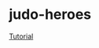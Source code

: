 # judo-heroes

[Tutorial](https://scotch.io/tutorials/react-on-the-server-for-beginners-build-a-universal-react-and-node-app)